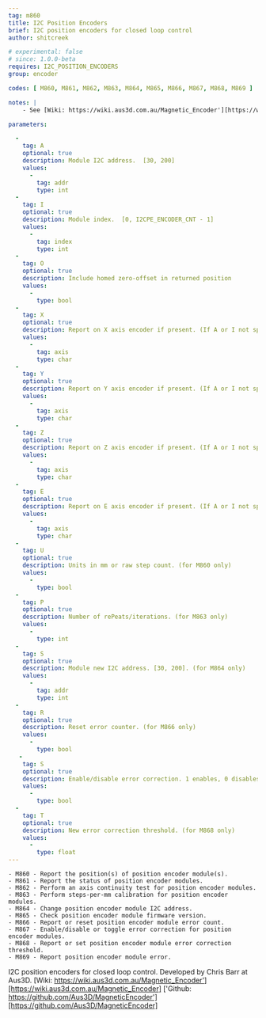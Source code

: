 ```yaml
---
tag: m860
title: I2C Position Encoders
brief: I2C position encoders for closed loop control
author: shitcreek

# experimental: false
# since: 1.0.0-beta
requires: I2C_POSITION_ENCODERS
group: encoder

codes: [ M860, M861, M862, M863, M864, M865, M866, M867, M868, M869 ]

notes: |
    - See [Wiki: https://wiki.aus3d.com.au/Magnetic_Encoder'][https://wiki.aus3d.com.au/Magnetic_Encoder] for more info

parameters:

  -
    tag: A
    optional: true
    description: Module I2C address.  [30, 200]
    values:
      -
        tag: addr
        type: int
  -
    tag: I
    optional: true
    description: Module index.  [0, I2CPE_ENCODER_CNT - 1]
    values:
      -
        tag: index
        type: int
  - 
    tag: O
    optional: true
    description: Include homed zero-offset in returned position
    values:
      -
        type: bool
  -
    tag: X
    optional: true
    description: Report on X axis encoder if present. (If A or I not specified)
    values:
      -
        tag: axis
        type: char
  -
    tag: Y
    optional: true
    description: Report on Y axis encoder if present. (If A or I not specified)
    values:
      -
        tag: axis
        type: char
  -
    tag: Z
    optional: true
    description: Report on Z axis encoder if present. (If A or I not specified)
    values:
      -
        tag: axis
        type: char
  -
    tag: E
    optional: true
    description: Report on E axis encoder if present. (If A or I not specified)
    values:
      -
        tag: axis
        type: char
  -
    tag: U
    optional: true
    description: Units in mm or raw step count. (for M860 only)
    values:
      -
        type: bool
  -
    tag: P
    optional: true
    description: Number of rePeats/iterations. (for M863 only)
    values:
      -
        type: int
  -
    tag: S
    optional: true
    description: Module new I2C address. [30, 200]. (for M864 only)
    values:
      -
        tag: addr
        type: int
  -
    tag: R
    optional: true
    description: Reset error counter. (for M866 only)
    values:
      -
        type: bool
   -
    tag: S
    optional: true
    description: Enable/disable error correction. 1 enables, 0 disables.  If not supplied, toggle. (for M867 only)
    values:
      -
        type: bool
  -
    tag: T
    optional: true
    description: New error correction threshold. (for M868 only)
    values:
      -
        type: float
---
```

    - M860 - Report the position(s) of position encoder module(s).
    - M861 - Report the status of position encoder modules.
    - M862 - Perform an axis continuity test for position encoder modules.
    - M863 - Perform steps-per-mm calibration for position encoder modules.
    - M864 - Change position encoder module I2C address.
    - M865 - Check position encoder module firmware version.
    - M866 - Report or reset position encoder module error count.
    - M867 - Enable/disable or toggle error correction for position encoder modules.
    - M868 - Report or set position encoder module error correction threshold.
    - M869 - Report position encoder module error.

I2C position encoders for closed loop control. Developed by Chris Barr at Aus3D.
[Wiki: https://wiki.aus3d.com.au/Magnetic_Encoder'][https://wiki.aus3d.com.au/Magnetic_Encoder]
['Github: https://github.com/Aus3D/MagneticEncoder'][https://github.com/Aus3D/MagneticEncoder]
